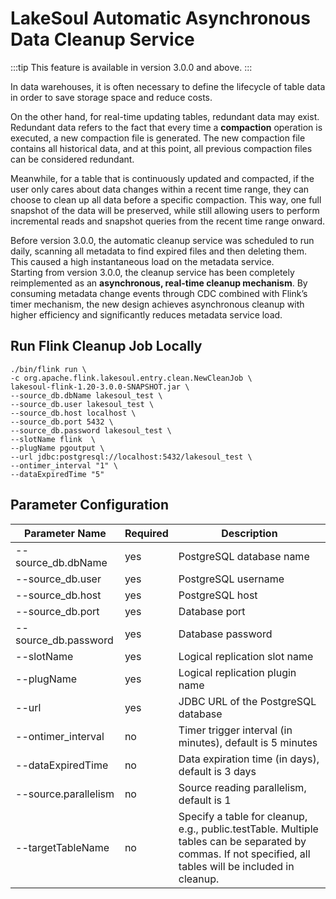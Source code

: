 # LakeSoul Automatic Asynchronous Data Cleanup Service

:::tip
This feature is available in version 3.0.0 and above.
:::

In data warehouses, it is often necessary to define the lifecycle of table data in order to save storage space and reduce costs.

On the other hand, for real-time updating tables, redundant data may exist. Redundant data refers to the fact that every time a **compaction** operation is executed, a new compaction file is generated. The new compaction file contains all historical data, and at this point, all previous compaction files can be considered redundant.

Meanwhile, for a table that is continuously updated and compacted, if the user only cares about data changes within a recent time range, they can choose to clean up all data before a specific compaction. This way, one full snapshot of the data will be preserved, while still allowing users to perform incremental reads and snapshot queries from the recent time range onward.

Before version 3.0.0, the automatic cleanup service was scheduled to run daily, scanning all metadata to find expired files and then deleting them. This caused a high instantaneous load on the metadata service.  
Starting from version 3.0.0, the cleanup service has been completely reimplemented as an **asynchronous, real-time cleanup mechanism**. By consuming metadata change events through CDC combined with Flink’s timer mechanism, the new design achieves asynchronous cleanup with higher efficiency and significantly reduces metadata service load.

## Run Flink Cleanup Job Locally

```shell
./bin/flink run \
-c org.apache.flink.lakesoul.entry.clean.NewCleanJob \
lakesoul-flink-1.20-3.0.0-SNAPSHOT.jar \
--source_db.dbName lakesoul_test \
--source_db.user lakesoul_test \
--source_db.host localhost \
--source_db.port 5432 \
--source_db.password lakesoul_test \
--slotName flink  \
--plugName pgoutput \
--url jdbc:postgresql://localhost:5432/lakesoul_test \
--ontimer_interval "1" \
--dataExpiredTime "5"
```

## Parameter Configuration

| Parameter Name                | Required | Description                                                      |
|---------------------|----------|---------------------------------------------------------|
| --source_db.dbName  | yes      | PostgreSQL database name                                                 |
| --source_db.user    | yes      | PostgreSQL username                                                |
| --source_db.host    | yes      | PostgreSQL host                                              |
| --source_db.port    | yes      | Database port                                                   |
| --source_db.password | yes      | Database password                                                    |
| --slotName          | yes      | Logical replication slot name                                                    |
| --plugName          | yes      | Logical replication plugin name                                                    |
| --url               | yes      | JDBC URL of the PostgreSQL database                                                  |
| --ontimer_interval  | no       | Timer trigger interval (in minutes), default is 5 minutes                                    |
| --dataExpiredTime   | no       | Data expiration time (in days), default is 3 days                                     |
| --source.parallelism | no       | Source reading parallelism, default is 1                                           |
| --targetTableName   | no       | Specify a table for cleanup, e.g., public.testTable. Multiple tables can be separated by commas. If not specified, all tables will be included in cleanup. |

